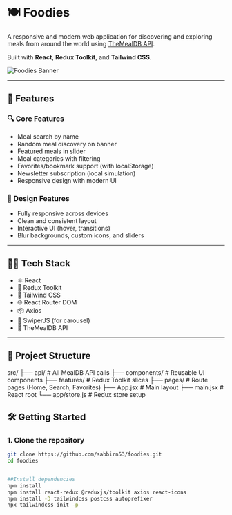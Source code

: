 # 🍽️ Foodies

A responsive and modern web application for discovering and exploring meals from around the world using [TheMealDB API](https://www.themealdb.com/api.php).

Built with **React**, **Redux Toolkit**, and **Tailwind CSS**.

![Foodies Banner](https://www.themealdb.com/images/logo-small.png)

---

## 🚀 Features

### 🔍 Core Features
- Meal search by name
- Random meal discovery on banner
- Featured meals in slider
- Meal categories with filtering
- Favorites/bookmark support (with localStorage)
- Newsletter subscription (local simulation)
- Responsive design with modern UI

### 🎨 Design Features
- Fully responsive across devices
- Clean and consistent layout
- Interactive UI (hover, transitions)
- Blur backgrounds, custom icons, and sliders

---

## 🧑‍💻 Tech Stack

- ⚛️ React
- 🧰 Redux Toolkit
- 🎨 Tailwind CSS
- 🌐 React Router DOM
- 📦 Axios
- 🎠 SwiperJS (for carousel)
- 🎯 TheMealDB API

---

## 📁 Project Structure

src/
 ├── api/ # All MealDB API calls
 ├── components/ # Reusable UI components
 ├── features/ # Redux Toolkit slices
 ├── pages/ # Route pages (Home, Search, Favorites)
 ├── App.jsx # Main layout
 ├── main.jsx # React root
 └── app/store.js # Redux store setup

## 🛠️ Getting Started

### 1. Clone the repository

```bash
git clone https://github.com/sabbirn53/foodies.git
cd foodies


##Install dependencies
npm install
npm install react-redux @reduxjs/toolkit axios react-icons
npm install -D tailwindcss postcss autoprefixer
npx tailwindcss init -p
